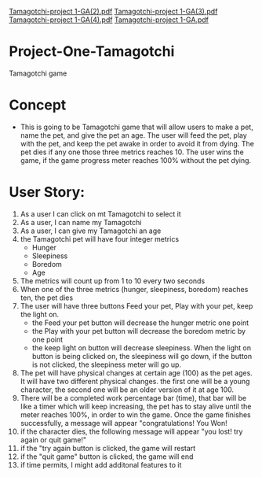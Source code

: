 [Tamagotchi-project 1-GA(2).pdf](https://github.com/Hasanrizvi1993/Project-One-Tamagotchi/files/7574120/Tamagotchi-project.1-GA.2.pdf)
[Tamagotchi-project 1-GA(3).pdf](https://github.com/Hasanrizvi1993/Project-One-Tamagotchi/files/7574121/Tamagotchi-project.1-GA.3.pdf)
[Tamagotchi-project 1-GA(4).pdf](https://github.com/Hasanrizvi1993/Project-One-Tamagotchi/files/7574122/Tamagotchi-project.1-GA.4.pdf)
[Tamagotchi-project 1-GA.pdf](https://github.com/Hasanrizvi1993/Project-One-Tamagotchi/files/7574118/Tamagotchi-project.1-GA.pdf)
# Project-One-Tamagotchi
Tamagotchi game

# Concept

- This is going to be Tamagotchi game that will allow users to make a pet, name the pet, and give the pet an age. The user will feed the pet, play with the pet, and keep the pet awake in order to avoid it from dying. The pet dies if any one those three metrics reaches 10. The user wins the game, if the game progress meter reaches 100% without the pet dying.

# User Story:

1. As a user I can click on mt Tamagotchi to select it
2. As a user, I can name my Tamagotchi
3. As a user, I can give my Tamagotchi an age
4. the Tamagotchi pet will have four integer metrics
   - Hunger
   - Sleepiness
   - Boredom
   - Age
5. The metrics will count up from 1 to 10 every two seconds
6. When one of the three metrics (hunger, sleepiness, boredom) reaches ten, the pet dies
8. The user will have three buttons Feed your pet, Play with your pet, keep the light on.
   -  the Feed your pet button will decrease the hunger metric one point
   -  the Play with your pet button will decrease the boredom metric by one point
   -  the keep light on button will decrease sleepiness. When the light on button is being clicked on, the sleepiness will go down, if the button is not clicked,         the sleepiness meter will go up.
9. The pet will have physical changes at certain age (100) as the pet ages. It will have two different physical changes. the first one will be a young character, the second one will be an older version of it at age 100. 
10. There will be a completed work percentage bar (time), that bar will be like a timer which will keep increasing, the pet has to stay alive until the meter reaches 100%, in order to win the game. Once the game finishes successfully, a message will appear "congratulations! You Won!
11. if the character dies, the following message will appear "you lost! try again or quit game!"
12. if the "try again button is clicked, the game will restart
13. if the "quit game" button is clicked, the game will end
14. if time permits, I might add additonal features to it


<!-- sudo code

adding functionality to the buttons (feed, light, play) using functions, set interval.

make the hunger, sleepiness, boredom bar go from 1-10 automatically using a for loop or function

make button functionality that brings down the bar progress while its going up

make the game progress main bar go up from 1 - 100% (deathbar)

make the age bar go from 1 - 100

change the apperance of the dragon when you hit the age is at 100%

make functionality of the game ending if it reaches 10 in anyone of the metrics

if the time reaches 100 without anyone of the metrics reaching 10, then the page changes to the win alert

if and of the bars reach 10 the user loses, the lose alert pops up.

they both have the same modal pop up that needs to have thier own clicklable options to either restart the game or exit. -->





